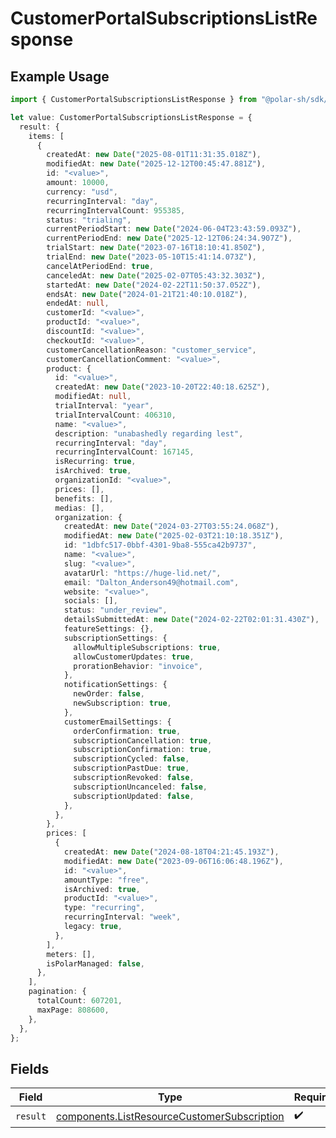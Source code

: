 # CustomerPortalSubscriptionsListResponse

## Example Usage

```typescript
import { CustomerPortalSubscriptionsListResponse } from "@polar-sh/sdk/models/operations/customerportalsubscriptionslist.js";

let value: CustomerPortalSubscriptionsListResponse = {
  result: {
    items: [
      {
        createdAt: new Date("2025-08-01T11:31:35.018Z"),
        modifiedAt: new Date("2025-12-12T00:45:47.881Z"),
        id: "<value>",
        amount: 10000,
        currency: "usd",
        recurringInterval: "day",
        recurringIntervalCount: 955385,
        status: "trialing",
        currentPeriodStart: new Date("2024-06-04T23:43:59.093Z"),
        currentPeriodEnd: new Date("2025-12-12T06:24:34.907Z"),
        trialStart: new Date("2023-07-16T18:10:41.850Z"),
        trialEnd: new Date("2023-05-10T15:41:14.073Z"),
        cancelAtPeriodEnd: true,
        canceledAt: new Date("2025-02-07T05:43:32.303Z"),
        startedAt: new Date("2024-02-22T11:50:37.052Z"),
        endsAt: new Date("2024-01-21T21:40:10.018Z"),
        endedAt: null,
        customerId: "<value>",
        productId: "<value>",
        discountId: "<value>",
        checkoutId: "<value>",
        customerCancellationReason: "customer_service",
        customerCancellationComment: "<value>",
        product: {
          id: "<value>",
          createdAt: new Date("2023-10-20T22:40:18.625Z"),
          modifiedAt: null,
          trialInterval: "year",
          trialIntervalCount: 406310,
          name: "<value>",
          description: "unabashedly regarding lest",
          recurringInterval: "day",
          recurringIntervalCount: 167145,
          isRecurring: true,
          isArchived: true,
          organizationId: "<value>",
          prices: [],
          benefits: [],
          medias: [],
          organization: {
            createdAt: new Date("2024-03-27T03:55:24.068Z"),
            modifiedAt: new Date("2025-02-03T21:10:18.351Z"),
            id: "1dbfc517-0bbf-4301-9ba8-555ca42b9737",
            name: "<value>",
            slug: "<value>",
            avatarUrl: "https://huge-lid.net/",
            email: "Dalton_Anderson49@hotmail.com",
            website: "<value>",
            socials: [],
            status: "under_review",
            detailsSubmittedAt: new Date("2024-02-22T02:01:31.430Z"),
            featureSettings: {},
            subscriptionSettings: {
              allowMultipleSubscriptions: true,
              allowCustomerUpdates: true,
              prorationBehavior: "invoice",
            },
            notificationSettings: {
              newOrder: false,
              newSubscription: true,
            },
            customerEmailSettings: {
              orderConfirmation: true,
              subscriptionCancellation: true,
              subscriptionConfirmation: true,
              subscriptionCycled: false,
              subscriptionPastDue: true,
              subscriptionRevoked: false,
              subscriptionUncanceled: false,
              subscriptionUpdated: false,
            },
          },
        },
        prices: [
          {
            createdAt: new Date("2024-08-18T04:21:45.193Z"),
            modifiedAt: new Date("2023-09-06T16:06:48.196Z"),
            id: "<value>",
            amountType: "free",
            isArchived: true,
            productId: "<value>",
            type: "recurring",
            recurringInterval: "week",
            legacy: true,
          },
        ],
        meters: [],
        isPolarManaged: false,
      },
    ],
    pagination: {
      totalCount: 607201,
      maxPage: 808600,
    },
  },
};
```

## Fields

| Field                                                                                                      | Type                                                                                                       | Required                                                                                                   | Description                                                                                                |
| ---------------------------------------------------------------------------------------------------------- | ---------------------------------------------------------------------------------------------------------- | ---------------------------------------------------------------------------------------------------------- | ---------------------------------------------------------------------------------------------------------- |
| `result`                                                                                                   | [components.ListResourceCustomerSubscription](../../models/components/listresourcecustomersubscription.md) | :heavy_check_mark:                                                                                         | N/A                                                                                                        |
